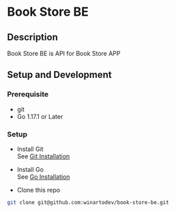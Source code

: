 # Book Store BE

## Description 
Book Store BE is API for Book Store APP

## Setup and Development 
### Prerequisite
- git
- Go 1.17.1 or Later

### Setup 
- Install Git <br>
  See [Git Installation](https://git-scm.com/book/en/v2/Getting-Started-Installing-Git)

- Install Go <br>
  See [Go Installation](https://golang.org/doc/install)

- Clone this repo
```sh
git clone git@github.com:winartodev/book-store-be.git
```
